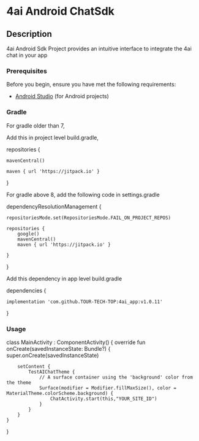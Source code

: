 # 4ai Android ChatSdk 
## Description

4ai Android Sdk Project provides an intuitive interface to integrate the 4ai chat in your app

### Prerequisites

Before you begin, ensure you have met the following requirements:
- [Android Studio](https://developer.android.com/studio) (for Android projects)

### Gradle

For gradle older than 7, 

Add this in project level build.gradle,

repositories {

    mavenCentral()

    maven { url 'https://jitpack.io' }
}

For gradle above 8, add the following code in settings.gradle

dependencyResolutionManagement {

    repositoriesMode.set(RepositoriesMode.FAIL_ON_PROJECT_REPOS)
    
    repositories {
        google()
        mavenCentral()
        maven { url 'https://jitpack.io' }

    }
    
}

Add this dependency in app level build.gradle


dependencies {
    
    implementation 'com.github.TOUR-TECH-TOP:4ai_app:v1.0.11'
}

### Usage

class MainActivity : ComponentActivity() {
    override fun onCreate(savedInstanceState: Bundle?) {
        super.onCreate(savedInstanceState)

        setContent {
            TestAIChatTheme {
                // A surface container using the 'background' color from the theme
                Surface(modifier = Modifier.fillMaxSize(), color = MaterialTheme.colorScheme.background) {
                    ChatActivity.start(this,"YOUR_SITE_ID")
                }
            }
        }
    }
}



